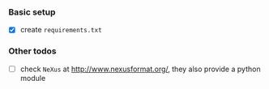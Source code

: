 
### Basic setup

- [x] create `requirements.txt`

### Other todos

- [ ] check `NeXus` at http://www.nexusformat.org/, they also provide a python module
